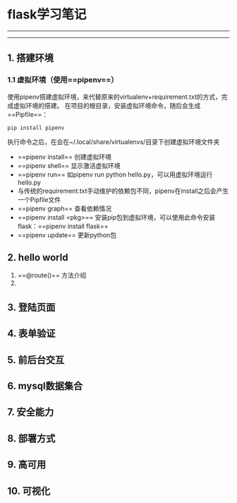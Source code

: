 # flask学习笔记
---
---
## 1. 搭建环境
### 1.1 虚拟环境（使用==pipenv==）
使用pipenv搭建虚拟环境，来代替原来的virtualenv+requirement.txt的方式，完成虚拟环境的搭建。
在项目的根目录，安装虚拟环境命令，随后会生成==Pipfile==：
```
pip install pipenv
```
执行命令之后，在会在~/.local/share/virtualenvs/目录下创建虚拟环境文件夹

- ==pipenv install== 创建虚拟环境
- ==pipenv shell== 显示激活虚拟环境
- ==pipenv run== 如pipenv run python hello.py，可以用虚拟环境运行hello.py
- 与传统的requirement.txt手动维护的依赖包不同，pipenv在install之后会产生一个Pipfile文件
- ==pipenv graph== 查看依赖情况
- ==pipenv install \<pkg>== 安装pip包到虚拟环境，可以使用此命令安装flask：==pipenv install flask==
- ==pipenv update== 更新python包
## 2. hello world
1. ==@route()== 方法介绍
2. 
## 3. 登陆页面
## 4. 表单验证
## 5. 前后台交互
## 6. mysql数据集合
## 7. 安全能力
## 8. 部署方式
## 9. 高可用
## 10. 可视化